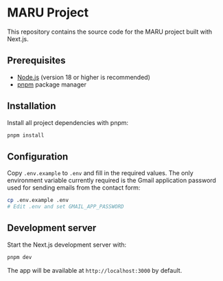 # MARU Project

This repository contains the source code for the MARU project built with Next.js.

## Prerequisites

- [Node.js](https://nodejs.org/) (version 18 or higher is recommended)
- [pnpm](https://pnpm.io/) package manager

## Installation

Install all project dependencies with pnpm:

```bash
pnpm install
```

## Configuration

Copy `.env.example` to `.env` and fill in the required values.
The only environment variable currently required is the Gmail application password
used for sending emails from the contact form:

```bash
cp .env.example .env
# Edit .env and set GMAIL_APP_PASSWORD
```

## Development server

Start the Next.js development server with:

```bash
pnpm dev
```

The app will be available at `http://localhost:3000` by default.
